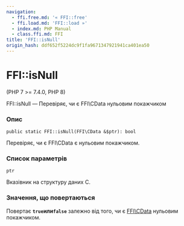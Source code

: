 ```yaml
---
navigation:
  - ffi.free.md: '« FFI::free'
  - ffi.load.md: 'FFI::load »'
  - index.md: PHP Manual
  - class.ffi.md: FFI
title: 'FFI::isNull'
origin_hash: ddf652f5224dc9f1fa9671347921941ca401ea50
---
```

# FFI::isNull

(PHP 7 >= 7.4.0, PHP 8)

FFI::isNull — Перевіряє, чи є FFI\\CData нульовим покажчиком

### Опис

```methodsynopsis
public static FFI::isNull(FFI\CData &$ptr): bool
```

Перевіряє, чи є FFI\\CData є нульовим покажчиком.

### Список параметрів

`ptr`

Вказівник на структуру даних C.

### Значення, що повертаються

Повертає **`true`**или**`false`** залежно від того, чи є [FFI\\CData](class.ffi-cdata.md) нульовим покажчиком.
